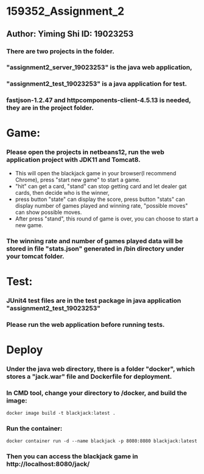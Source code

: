 # 159352_Assignment_2
## Author: Yiming Shi ID: 19023253

### There are two projects in the folder.
### "assignment2_server_19023253" is the java web application,
### "assignment2_test_19023253" is a java application for test.
### fastjson-1.2.47 and httpcomponents-client-4.5.13 is needed, they are in the project folder.

# Game:
### Please open the projects in netbeans12, run the web application project with JDK11 and Tomcat8.

* This will open the blackjack game in your browser(I recommend Chrome), press "start new game" to start a game. 
* "hit" can get a card, "stand" can stop getting card and let dealer gat cards, then decide who is the winner, 
* press button "state" can display the score, press button "stats" can display number of games played and winning rate, "possible moves" can show possible moves. 
* After press "stand", this round of game is over, you can choose to start a new game.

### The winning rate and number of games played data will be stored in file "stats.json" generated in /bin directory under your tomcat folder.

# Test:
### JUnit4 test files are in the test package in java application "assignment2_test_19023253"
### Please run the web application before running tests.

# Deploy
### Under the java web directory, there is a folder "docker", which stores a "jack.war" file and Dockerfile for deployment.
### In CMD tool, change your directory to /docker, and build the image:
`docker image build -t blackjack:latest .`
### Run the container:
`docker container run -d --name blackjack -p 8080:8080 blackjack:latest`
### Then you can access the blackjack game in http://localhost:8080/jack/
 
